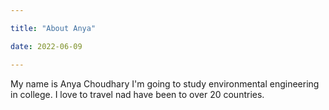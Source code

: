 ```yaml
---

title: "About Anya"

date: 2022-06-09

---
```


My name is Anya Choudhary
I'm going to study environmental engineering in college. 
I love to travel nad have been to over 20 countries.
